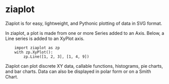 # ziaplot

Ziaplot is for easy, lightweight, and Pythonic plotting of data in SVG format.

In ziaplot, a plot is made from one or more Series added to an Axis.
Below, a Line series is added to an XyPlot axis.

        import ziaplot as zp
        with zp.XyPlot():
            zp.Line([1, 2, 3], [1, 4, 9])

Ziaplot can plot discrete XY data, callable functions, histograms, pie charts, and bar charts.
Data can also be displayed in polar form or on a Smith Chart.
